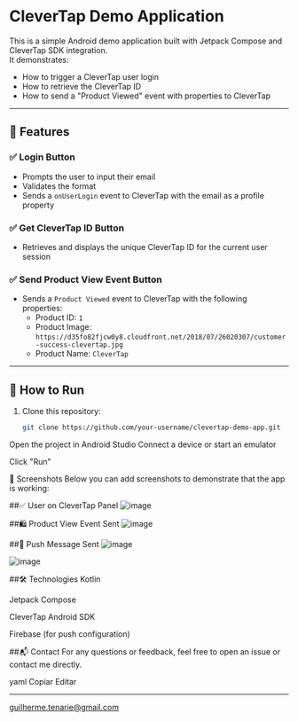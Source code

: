 # CleverTap Demo Application

This is a simple Android demo application built with Jetpack Compose and CleverTap SDK integration.  
It demonstrates:

- How to trigger a CleverTap user login
- How to retrieve the CleverTap ID
- How to send a "Product Viewed" event with properties to CleverTap

---

## 📱 Features

### ✅ Login Button
- Prompts the user to input their email
- Validates the format
- Sends a `onUserLogin` event to CleverTap with the email as a profile property

### ✅ Get CleverTap ID Button
- Retrieves and displays the unique CleverTap ID for the current user session

### ✅ Send Product View Event Button
- Sends a `Product Viewed` event to CleverTap with the following properties:
  - Product ID: `1`
  - Product Image:  
    `https://d35fo82fjcw0y8.cloudfront.net/2018/07/26020307/customer-success-clevertap.jpg`
  - Product Name: `CleverTap`

---

## 🚀 How to Run

1. Clone this repository:
   ```bash
   git clone https://github.com/your-username/clevertap-demo-app.git
Open the project in Android Studio
Connect a device or start an emulator

Click "Run"

🧪 Screenshots
Below you can add screenshots to demonstrate that the app is working:

##✅ User on CleverTap Panel
![image](https://github.com/user-attachments/assets/9741e91d-4e23-4241-9aee-38845d3185b8)

##🛍 Product View Event Sent
![image](https://github.com/user-attachments/assets/d76722a2-a5d7-4994-975e-2685c9948257)

##💌 Push Message Sent
![image](https://github.com/user-attachments/assets/34ee1bb0-3b78-4697-bfe9-9e9904597b45)

![image](https://github.com/user-attachments/assets/80c4ce38-94e1-4608-825c-ee87fe2646f4)


##🛠 Technologies
Kotlin

Jetpack Compose

CleverTap Android SDK

Firebase (for push configuration)

##📬 Contact
For any questions or feedback, feel free to open an issue or contact me directly.

yaml
Copiar
Editar

---

guilherme.tenarie@gmail.com
